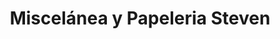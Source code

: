 ---
title: "Miscelánea y Papeleria Steven"
url: /bogota-d-c/miscelanea-y-papeleria-steven/
shop: material de oficina
---